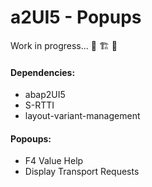 # a2UI5 - Popups
Work in progress... 🚧 🏗️ 🦺

#### Dependencies:
* abap2UI5
* S-RTTI
* layout-variant-management

#### Popoups:
* F4 Value Help
* Display Transport Requests
